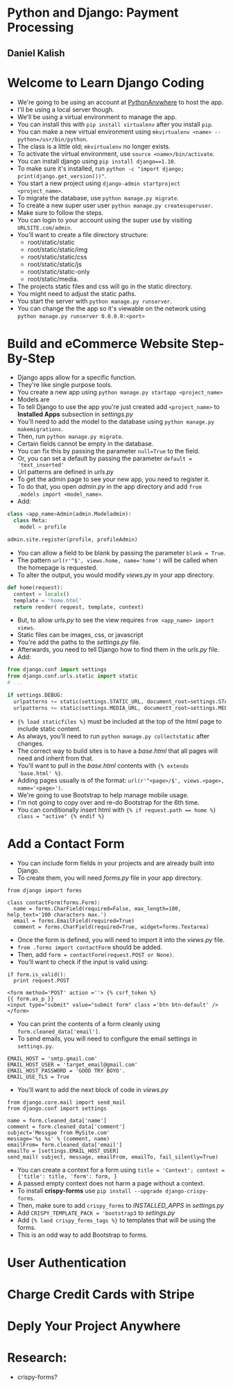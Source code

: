 # Python and Django: Payment Processing
## Daniel Kalish

# Welcome to Learn Django Coding
- We're going to be using an account at [PythonAnywhere](www.PythonAnywhere.com) to host the app.
- I'll be using a local server though.
- We'll be using a virtual environment to manage the app.
- You can install this with `pip install virtualenv` after you install `pip`.
- You can make a new virtual environment using `mkvirtualenv <name> --python=/usr/bin/python`.
- The class is a little old; `mkvirtualenv` no longer exists.
- To activate the virtual environment, use `source <name>/bin/activate`.
- You can install django using `pip install django==1.10`.
- To make sure it's installed, run `python -c "import django; print(django.get_version())"`.
- You start a new project using `django-admin startproject <project_name>`.
- To migrate the database, use `python manage.py migrate`.
- To create a new super user user `python manage.py createsuperuser`.
- Make sure to follow the steps.
- You can login to your account using the super use by visiting `URLSITE.com/admin`.
- You'll want to create a file directory structure:
  * root/static/static
  * root/static/static/img
  * root/static/static/css
  * root/static/static/js
  * root/static/static-only
  * root/static/media.
- The projects static files and css will go in the static directory.
- You might need to adjust the static paths.
- You start the server with `python manage.py runserver`.
- You can change the the app so it's viewable on the network using `python manage.py runserver 0.0.0.0:<port>`

# Build and eCommerce Website Step-By-Step
- Django apps allow for a specific function.
- They're like single purpose tools.
- You create a new app using `python manage.py startapp <project_name>`
- Models are
- To tell Django to use the app you're just created add `<project_name>` to **Installed Apps** subsection in *settings.py*
- You'll need to add the model to the database using `python manage.py makemigrations`.
- Then, run `python manage.py migrate`.
- Certain fields cannot be empty in the database.
- You can fix this by passing the parameter `null=True` to the field.
- Or, you can set a default by passing the parameter `default = 'text_inserted'`
- Url patterns are defined in *urls.py*
- To get the admin page to see your new app, you need to register it.
- To do that, you open *admin.py* in the app directory and add `from .models import <model_name>`.
- Add:
```python
class <app_name>Admin(admin.Modeladmin):
  class Meta:
    model = profile

admin.site.register(profile, profileAdmin)
```
- You can allow a field to be blank by passing the parameter `blank = True`.
- The pattern `url(r'^$', views.home, name='home')` will be called when the homepage is requested.
- To alter the output, you would modify *views.py* in your app directory.

```python
def home(request):
  context = locals()
  template = 'home.html'
  return render( request, template, context)
```
- But, to allow *urls.py* to see the view requires `from <app_name> import views`.
- Static files can be images, css, or javascript
- You're add the paths to the *settings.py* file.
- Afterwards, you need to tell Django how to find them in the *urls.py* file.
- Add:
```python
from django.conf import settings
from django.conf.urls.static import static
# ...

if settings.DEBUG:
  urlpatterns += static(settings.STATIC_URL, document_root=settings.STATIC_ROOT)
  urlpatterns += static(settings.MEDIA_URL, documentt_root=settings.MEDIA_ROOT)
```
- `{% load staticfiles %}` must be included at the top of the html page to include static content.
- As always, you'll need to run `python manage.py collectstatic` after changes.
- The correct way to build sites is to have a *base.html* that all pages will need and inherit from that.
- You'll want to pull in the *base.html* contents with `{% extends 'base.html' %}`.
- Adding pages usually is of the format: `url(r'^<page>/$', views.<page>, name='<page>')`.
- We're going to use Bootstrap to help manage mobile usage.
- I'm not going to copy over and re-do Bootstrap for the 6th time.
- You can conditionally insert html with `{% if request.path == home %} class = "active" {% endif %}`

# Add a Contact Form
- You can include form fields in your projects and are already built into Django.
- To create them, you will need *forms.py* file in your app directory.
```
from django import forms

class contactForm(forms.Form):
  name = forms.CharField(required=False, max_length=100, help_text='100 characters max.')
  email = forms.EmailField(required=True)
  comment = forms.CharField(required=True, widget=forms.Textarea)
```
- Once the form is defined, you will need to import it into the *views.py* file.
- `from .forms import contactForm` should be added.
- Then, add `form = contactForm(request.POST or None)`.
- You'll want to check if the input is valid using:
```
if form.is_valid():
  print request.POST
```

```
<form method='POST' action =''> {% csrf_token %}
{{ form.as_p }}
<input type="submit" value="submit form" class ='btn btn-default' />
</form>
```
- You can print the contents of a form cleanly using `form.cleaned_data['email']`.
- To send emails, you will need to configure the email settings in `settings.py`.
```
EMAIL_HOST = 'smtp.gmail.com'
EMAIL_HOST_USER = 'target_email@gmail.com'
EMAIL_HOST_PASSWORD = 'GOOD TRY BOYO'.
EMAIL_USE_TLS = True
```
- You'll want to add the next block of code in *views.py*
```
from django.core.mail import send_mail
from django.conf import settings

name = form.cleaned_data['name']
comment = form.cleaned_data['comment']
subject='Messgae from MySite.com'
message='%s %s' % (comment, name)
emailFrom= form.cleaned_data['email']
emailTo = [settings.EMAIL_HOST_USER]
send_mail( subject, message, emailFrom, emailTo, fail_silently=True)
```
- You can create a context for a form using `title = 'Context'; context = {'title': title, 'form': form, }`
- A passed empty context does not harm a page without a context.
- To install **crispy-forms** use `pip install --upgrade django-crispy-forms`.
- Then, make sure to add `crispy_forms` to *INSTALLED_APPS* in *settings.py*
- Add `CRISPY_TEMPLATE_PACK = 'bootstrap3` to *setings.py*
- Add `{% laod crispy_forms_tags %}` to templates that will be using the forms.
- This is an odd way to add Bootstrap to forms.

# User Authentication

# Charge Credit Cards with Stripe

# Deply Your Project Anywhere

# Research:
- crispy-forms?
